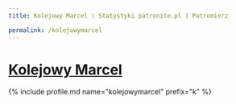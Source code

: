 ```yaml
---
title: Kolejowy Marcel | Statystyki patronite.pl | Patromierz

permalink: /kolejowymarcel
---
```


# [Kolejowy Marcel](https://patronite.pl/kolejowymarcel)

{% include profile.md name="kolejowymarcel" prefix="k" %}
